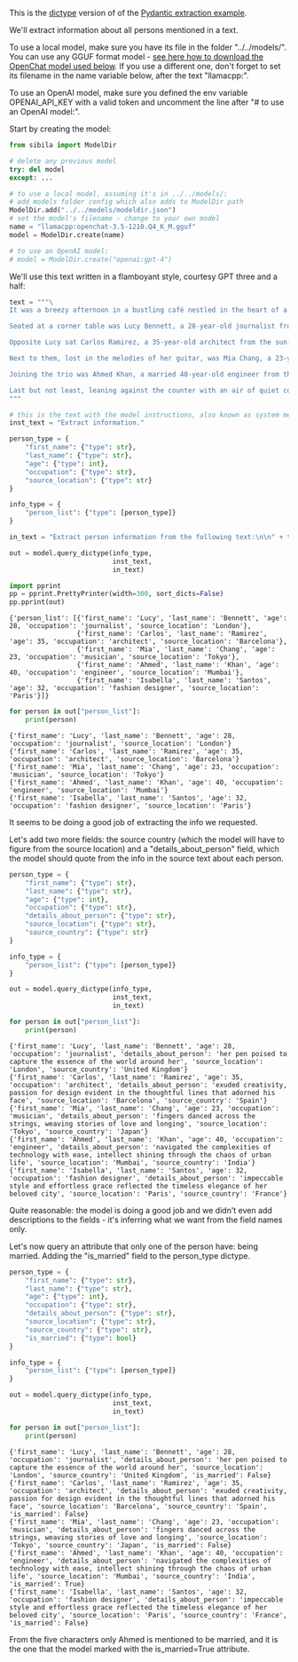 This is the [dictype](https://jndiogo.github.io/sibila/api-reference/#dictype) version of of the [Pydantic extraction example](readme.md). 

We'll extract information about all persons mentioned in a text.

To use a local model, make sure you have its file in the folder "../../models/". You can use any GGUF format model - [see here how to download the OpenChat model used below](../setup_local_models/readme.md#setup-local-models). If you use a different one, don't forget to set its filename in the name variable below, after the text "llamacpp:".

To use an OpenAI model, make sure you defined the env variable OPENAI_API_KEY with a valid token and uncomment the line after "# to use an OpenAI model:".

Start by creating the model:


```python
from sibila import ModelDir

# delete any previous model
try: del model
except: ...

# to use a local model, assuming it's in ../../models/:
# add models folder config which also adds to ModelDir path
ModelDir.add("../../models/modeldir.json")
# set the model's filename - change to your own model
name = "llamacpp:openchat-3.5-1210.Q4_K_M.gguf"
model = ModelDir.create(name)

# to use an OpenAI model:
# model = ModelDir.create("openai:gpt-4")
```

We'll use this text written in a flamboyant style, courtesy GPT three and a half:


```python
text = """\
It was a breezy afternoon in a bustling café nestled in the heart of a vibrant city. Five strangers found themselves drawn together by the aromatic allure of freshly brewed coffee and the promise of engaging conversation.

Seated at a corner table was Lucy Bennett, a 28-year-old journalist from London, her pen poised to capture the essence of the world around her. Her eyes sparkled with curiosity, mirroring the dynamic energy of her beloved city.

Opposite Lucy sat Carlos Ramirez, a 35-year-old architect from the sun-kissed streets of Barcelona. With a sketchbook in hand, he exuded creativity, his passion for design evident in the thoughtful lines that adorned his face.

Next to them, lost in the melodies of her guitar, was Mia Chang, a 23-year-old musician from the bustling streets of Tokyo. Her fingers danced across the strings, weaving stories of love and longing, echoing the rhythm of her vibrant city.

Joining the trio was Ahmed Khan, a married 40-year-old engineer from the bustling metropolis of Mumbai. With a laptop at his side, he navigated the complexities of technology with ease, his intellect shining through the chaos of urban life.

Last but not least, leaning against the counter with an air of quiet confidence, was Isabella Santos, a 32-year-old fashion designer from the romantic streets of Paris. Her impeccable style and effortless grace reflected the timeless elegance of her beloved city.
"""

# this is the text with the model instructions, also known as system message.
inst_text = "Extract information."
```


```python
person_type = {
    "first_name": {"type": str},
    "last_name": {"type": str},
    "age": {"type": int},
    "occupation": {"type": str},
    "source_location": {"type": str}
}

info_type = {
    "person_list": {"type": [person_type]}
}

in_text = "Extract person information from the following text:\n\n" + text

out = model.query_dictype(info_type,
                          inst_text,
                          in_text)

import pprint
pp = pprint.PrettyPrinter(width=300, sort_dicts=False)
pp.pprint(out)
```

    {'person_list': [{'first_name': 'Lucy', 'last_name': 'Bennett', 'age': 28, 'occupation': 'journalist', 'source_location': 'London'},
                     {'first_name': 'Carlos', 'last_name': 'Ramirez', 'age': 35, 'occupation': 'architect', 'source_location': 'Barcelona'},
                     {'first_name': 'Mia', 'last_name': 'Chang', 'age': 23, 'occupation': 'musician', 'source_location': 'Tokyo'},
                     {'first_name': 'Ahmed', 'last_name': 'Khan', 'age': 40, 'occupation': 'engineer', 'source_location': 'Mumbai'},
                     {'first_name': 'Isabella', 'last_name': 'Santos', 'age': 32, 'occupation': 'fashion designer', 'source_location': 'Paris'}]}



```python
for person in out["person_list"]:
    print(person)
```

    {'first_name': 'Lucy', 'last_name': 'Bennett', 'age': 28, 'occupation': 'journalist', 'source_location': 'London'}
    {'first_name': 'Carlos', 'last_name': 'Ramirez', 'age': 35, 'occupation': 'architect', 'source_location': 'Barcelona'}
    {'first_name': 'Mia', 'last_name': 'Chang', 'age': 23, 'occupation': 'musician', 'source_location': 'Tokyo'}
    {'first_name': 'Ahmed', 'last_name': 'Khan', 'age': 40, 'occupation': 'engineer', 'source_location': 'Mumbai'}
    {'first_name': 'Isabella', 'last_name': 'Santos', 'age': 32, 'occupation': 'fashion designer', 'source_location': 'Paris'}


It seems to be doing a good job of extracting the info we requested.

Let's add two more fields: the source country (which the model will have to figure from the source location) and a "details_about_person" field, which the model should quote from the info in the source text about each person.


```python
person_type = {
    "first_name": {"type": str},
    "last_name": {"type": str},
    "age": {"type": int},
    "occupation": {"type": str},
    "details_about_person": {"type": str},
    "source_location": {"type": str},
    "source_country": {"type": str}
}

info_type = {
    "person_list": {"type": [person_type]}
}

out = model.query_dictype(info_type,
                          inst_text,
                          in_text)

for person in out["person_list"]:
    print(person)
```

    {'first_name': 'Lucy', 'last_name': 'Bennett', 'age': 28, 'occupation': 'journalist', 'details_about_person': 'her pen poised to capture the essence of the world around her', 'source_location': 'London', 'source_country': 'United Kingdom'}
    {'first_name': 'Carlos', 'last_name': 'Ramirez', 'age': 35, 'occupation': 'architect', 'details_about_person': 'exuded creativity, passion for design evident in the thoughtful lines that adorned his face', 'source_location': 'Barcelona', 'source_country': 'Spain'}
    {'first_name': 'Mia', 'last_name': 'Chang', 'age': 23, 'occupation': 'musician', 'details_about_person': 'fingers danced across the strings, weaving stories of love and longing', 'source_location': 'Tokyo', 'source_country': 'Japan'}
    {'first_name': 'Ahmed', 'last_name': 'Khan', 'age': 40, 'occupation': 'engineer', 'details_about_person': 'navigated the complexities of technology with ease, intellect shining through the chaos of urban life', 'source_location': 'Mumbai', 'source_country': 'India'}
    {'first_name': 'Isabella', 'last_name': 'Santos', 'age': 32, 'occupation': 'fashion designer', 'details_about_person': 'impeccable style and effortless grace reflected the timeless elegance of her beloved city', 'source_location': 'Paris', 'source_country': 'France'}


Quite reasonable: the model is doing a good job and we didn't even add descriptions to the fields - it's inferring what we want from the field names only.

Let's now query an attribute that only one of the person have: being married. Adding the "is_married" field to the person_type dictype.


```python
person_type = {
    "first_name": {"type": str},
    "last_name": {"type": str},
    "age": {"type": int},
    "occupation": {"type": str},
    "details_about_person": {"type": str},
    "source_location": {"type": str},
    "source_country": {"type": str},
    "is_married": {"type": bool}
}

info_type = {
    "person_list": {"type": [person_type]}
}

out = model.query_dictype(info_type,
                          inst_text,
                          in_text)

for person in out["person_list"]:
    print(person)
```

    {'first_name': 'Lucy', 'last_name': 'Bennett', 'age': 28, 'occupation': 'journalist', 'details_about_person': 'her pen poised to capture the essence of the world around her', 'source_location': 'London', 'source_country': 'United Kingdom', 'is_married': False}
    {'first_name': 'Carlos', 'last_name': 'Ramirez', 'age': 35, 'occupation': 'architect', 'details_about_person': 'exuded creativity, passion for design evident in the thoughtful lines that adorned his face', 'source_location': 'Barcelona', 'source_country': 'Spain', 'is_married': False}
    {'first_name': 'Mia', 'last_name': 'Chang', 'age': 23, 'occupation': 'musician', 'details_about_person': 'fingers danced across the strings, weaving stories of love and longing', 'source_location': 'Tokyo', 'source_country': 'Japan', 'is_married': False}
    {'first_name': 'Ahmed', 'last_name': 'Khan', 'age': 40, 'occupation': 'engineer', 'details_about_person': 'navigated the complexities of technology with ease, intellect shining through the chaos of urban life', 'source_location': 'Mumbai', 'source_country': 'India', 'is_married': True}
    {'first_name': 'Isabella', 'last_name': 'Santos', 'age': 32, 'occupation': 'fashion designer', 'details_about_person': 'impeccable style and effortless grace reflected the timeless elegance of her beloved city', 'source_location': 'Paris', 'source_country': 'France', 'is_married': False}


From the five characters only Ahmed is mentioned to be married, and it is the one that the model marked with the is_married=True attribute.
